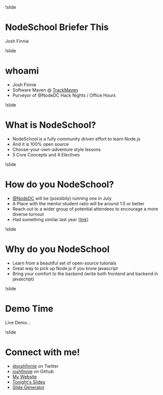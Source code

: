 !slide

# NodeSchool Briefer This
Josh Finnie

!slide

# whoami

 * Josh Finnie
 * Software Maven @ [TrackMaven](http://trackmaven.com)
 * Purveyor of @NodeDC Hack Nights / Office Hours

!slide

# What is NodeSchool?

* NodeSchool is a fully community driven effort to learn Node.js
* And it is 100% open source
* Choose-your-own-adventure style lessons
* 5 Core Concepts and 4 Electives

!slide

# How do you NodeSchool?

* [@NodeDC](http://twitter.com/NodeDC) will be (possibily) running one in July
* A Place with the mentor:student ratio will be around 1:5 or better
* Reach out to a wider group of potential attendees to encourage a more diverse turnout
* Had something similar last year ([link](http://www.meetup.com/node-dc/events/127395102/))

!slide

# Why do you NodeSchool

* Learn from a beautiful set of open-source tutorials
* Great way to pick up Node.js if you know javascript
* Bring your comfort to the backend (write both frontend and backend in javascript)

!slide

# Demo Time

Live Demo...

!slide

# Connect with me!

* [@joshfinnie](https://twitter.com/joshfinnie) on Twitter
* [joshfinnie](https://github.com/joshfinnie) on Github
* [My Website](http://www.joshfinnie.com)
* [Tonight's Slides](http://www.joshfinnie.com/talks/06-02-2014-nodeschool-lightening-talk)
* [Slide Generator](https://github.com/joshfinnie/revealmd.js)
